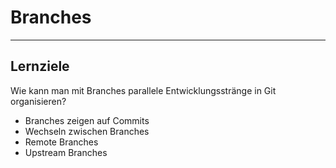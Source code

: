 # Branches


---


## Lernziele

Wie kann man mit Branches parallele Entwicklungsstränge in Git organisieren?

* Branches zeigen auf Commits
* Wechseln zwischen Branches
* Remote Branches
* Upstream Branches

